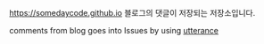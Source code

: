 https://somedaycode.github.io 블로그의 댓글이 저장되는 저장소입니다.

comments from blog goes into Issues by using [utterance](https://github.com/apps/utterances)
